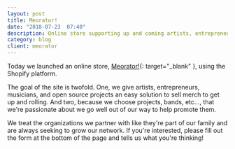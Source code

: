```yaml
---
layout: post
title: Meorator!
date: "2018-07-23  07:40"
description: Online store supporting up and coming artists, entrepreneurs, musicians, and open source projects.
category: blog
client: meorator
---
```


Today we launched an online store, [Meorator!](https://shop.meorator.com/){: target="_blank" }, using the Shopify platform.

The goal of the site is twofold. One, we give artists, entrepreneurs, musicians, and open source projects an easy solution to sell merch to get up and rolling. And two, because we choose projects, bands, etc..., that we're passionate about we go well out of our way to help promote them. 

We treat the organizations we partner with like they're part of our family and are always seeking to grow our network. If you're interested, please fill out the form at the bottom of the page and tells us what you're thinking!